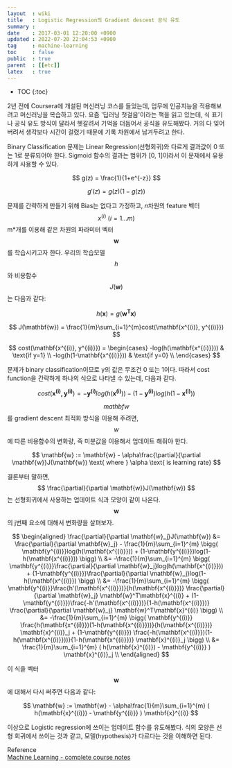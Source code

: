 ```yaml
---
layout  : wiki
title   : Logistic Regression의 Gradient descent 공식 유도
summary : 
date    : 2017-03-01 12:20:00 +0900
updated : 2022-07-20 22:04:53 +0900
tag     : machine-learning
toc     : false
public  : true
parent  : [[etc]]
latex   : true
---
```

* TOC
{:toc}

2년 전에 Coursera에 개설된 머신러닝 코스를 들었는데, 업무에 인공지능을 적용해보려고 머신러닝을 복습하고 있다. 요즘 '딥러닝 첫걸음'이라는 책을 읽고 있는데, 식 표기나 공식 유도 방식이 달라서 헷갈려서 기억을 더듬어서 공식을 유도해봤다. 거의 다 잊어버려서 생각보다 시간이 걸렸기 때문에 기록 차원에서 남겨두려고 한다.

Binary Classification 문제는 Linear Regression(선형회귀)와 다르게 결과값이 0 또는 1로 분류되어야 한다. Sigmoid 함수의 결과는 범위가 [0, 1]이라서 이 문제에서 유용하게 사용할 수 있다.

$$ g(z) = \frac{1}{1+e^{-z}} $$

$$
g'(z) = g(z)(1-g(z))
$$

문제를 간략하게 만들기 위해 Bias는 없다고 가정하고, *n*차원의 feature 벡터 $${x}^{(i)} \text{ } (i=1...m)$$ m*개를 이용해 같은 차원의 파라미터 벡터 $$\mathbf{w}$$를 학습시키고자 한다. 우리의 학습모델 $$h$$ 와 비용함수 $$J(\mathbf{w})$$는 다음과 같다:

$$
h(\mathbf{x}) = g(\mathbf{w^Tx})
$$

$$
J(\mathbf{w}) = \frac{1}{m}\sum_{i=1}^{m}cost(\mathbf{x^{(i)}, y^{(i)}})
$$

$$
cost(\mathbf{x^{(i)}, y^{(i)}}) =
 \begin{cases} 
 -log(h(\mathbf{x^{(i)}})) & \text{if y=1} \\
 -log(h(1-\mathbf{x^{(i)}})) & \text{if y=0} \\
 \end{cases}
 $$

 문제가 binary classification이므로 y의 값은 무조건 0 또는 1이다. 따라서 cost function을 간략하게 하나의 식으로 나타낼 수 있는데, 다음과 같다.

 $$
 cost(\mathbf{x^{(i)}, y^{(i)}}) = -\mathbf{y^{(i)}}log(h(\mathbf{x^{(i)}})) -(1-\mathbf{y^{(i)}})log(h(1-\mathbf{x^{(i)}}))
 $$

$$ mathbf{w} $$를 gradient descent 최적화 방식을 이용해 주려면, $$w$$에 따른 비용함수의 변화량, 즉 미분값을 이용해서 업데이트 해줘야 한다.

$$
\mathbf{w} := \mathbf{w} - \alpha\frac{\partial}{\partial \mathbf{w}}J(\mathbf{w}) \text{ where } \alpha \text{ is learning rate}
$$

결론부터 말하면, $$ \frac{\partial}{\partial \mathbf{w}}J(\mathbf{w}) $$는 선형회귀에서 사용하는 업데이트 식과 모양이 같이 나온다. $$ \mathbf{w} $$의 j번째 요소에 대해서 변화량을 살펴보자.

$$
\begin{aligned}
	\frac{\partial}{\partial \mathbf{w}_j}J(\mathbf{w}) &= \frac{\partial}{\partial \mathbf{w}_j} - \frac{1}{m}\sum_{i=1}^{m} \bigg( \mathbf{y^{(i)}}log(h(\mathbf{x^{(i)}})) + (1-\mathbf{y^{(i)}})log(1-h(\mathbf{x^{(i)}})) \bigg) \\
 	&= -\frac{1}{m}\sum_{i=1}^{m} \bigg( \mathbf{y^{(i)}}\frac{\partial}{\partial \mathbf{w}_j}log(h(\mathbf{x^{(i)}})) + (1-\mathbf{y^{(i)}})\frac{\partial}{\partial \mathbf{w}_j}log(1-h(\mathbf{x^{(i)}}) \bigg) \\
	&= -\frac{1}{m}\sum_{i=1}^{m} \bigg( \mathbf{y^{(i)}}\frac{h'(\mathbf{x^{(i)}})}{h(\mathbf{x^{(i)}})} \frac{\partial}{\partial \mathbf{w}_j} \mathbf{w}^T\mathbf{x}^{(i)} + (1-\mathbf{y^{(i)}})\frac{-h'(\mathbf{x^{(i)}})}{1-h(\mathbf{x^{(i)}})} \frac{\partial}{\partial \mathbf{w}_j} \mathbf{w}^T\mathbf{x}^{(i)} \bigg) \\
	&= -\frac{1}{m}\sum_{i=1}^{m} \bigg( \mathbf{y^{(i)}} \frac{h(\mathbf{x^{(i)}})(1-h(\mathbf{x^{(i)}}))}{h(\mathbf{x^{(i)}})} \mathbf{x}^{(i)}_j + (1-\mathbf{y^{(i)}}) \frac{-h(\mathbf{x^{(i)}})(1-h(\mathbf{x^{(i)}}))}{1-h(\mathbf{x^{(i)}})} \mathbf{x}^{(i)}_j \bigg) \\
	&= \frac{1}{m}\sum_{i=1}^{m} ( h(\mathbf{x}^{(i)}) - \mathbf{y^{(i)}} ) \mathbf{x}^{(i)}_j \\
\end{aligned}
$$

이 식을 벡터 $$ \mathbf{w} $$에 대해서 다시 써주면 다음과 같다:

$$
\mathbf{w} := \mathbf{w} - \alpha\frac{1}{m}\sum_{i=1}^{m} ( h(\mathbf{x}^{(i)}) - \mathbf{y^{(i)}} ) \mathbf{x}^{(i)}
$$

이상으로 Logistic regression에 쓰이는 업데이트 함수를 유도해봤다. 식의 모양은 선형 회귀에서 쓰이는 것과 같고, 모델(hypothesis)가 다르다는 것을 이해하면 된다.

Reference  
[Machine Learning - complete course notes](http://www.holehouse.org/mlclass/)
